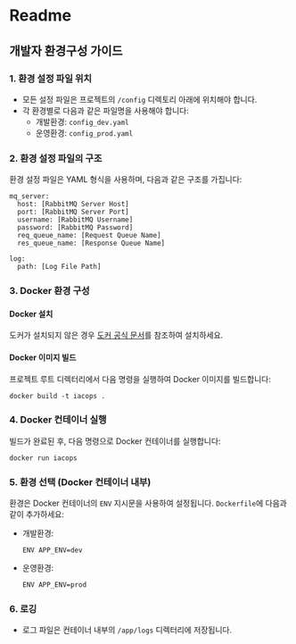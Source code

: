 # Readme

## 개발자 환경구성 가이드

### 1. 환경 설정 파일 위치

- 모든 설정 파일은 프로젝트의 `/config` 디렉토리 아래에 위치해야 합니다.
- 각 환경별로 다음과 같은 파일명을 사용해야 합니다:
  - 개발환경: `config_dev.yaml`
  - 운영환경: `config_prod.yaml`

### 2. 환경 설정 파일의 구조

환경 설정 파일은 YAML 형식을 사용하며, 다음과 같은 구조를 가집니다:

```
mq_server:
  host: [RabbitMQ Server Host]
  port: [RabbitMQ Server Port]
  username: [RabbitMQ Username]
  password: [RabbitMQ Password]
  req_queue_name: [Request Queue Name]
  res_queue_name: [Response Queue Name]

log:
  path: [Log File Path]
```

### 3. Docker 환경 구성

#### Docker 설치

도커가 설치되지 않은 경우 [도커 공식 문서](https://docs.docker.com/get-docker/)를 참조하여 설치하세요.

#### Docker 이미지 빌드

프로젝트 루트 디렉터리에서 다음 명령을 실행하여 Docker 이미지를 빌드합니다:

```
docker build -t iacops .
```

### 4. Docker 컨테이너 실행

빌드가 완료된 후, 다음 명령으로 Docker 컨테이너를 실행합니다:

```
docker run iacops
```

### 5. 환경 선택 (Docker 컨테이너 내부)

환경은 Docker 컨테이너의 `ENV` 지시문을 사용하여 설정됩니다. `Dockerfile`에 다음과 같이 추가하세요:

- 개발환경:

  ```
  ENV APP_ENV=dev
  ```

- 운영환경:

  ```
  ENV APP_ENV=prod
  ```

### 6. 로깅

- 로그 파일은 컨테이너 내부의 `/app/logs` 디렉터리에 저장됩니다.